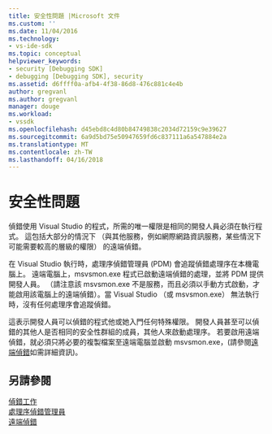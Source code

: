 ```yaml
---
title: 安全性問題 |Microsoft 文件
ms.custom: ''
ms.date: 11/04/2016
ms.technology:
- vs-ide-sdk
ms.topic: conceptual
helpviewer_keywords:
- security [Debugging SDK]
- debugging [Debugging SDK], security
ms.assetid: d6ffff0a-afb4-4f38-86d8-476c881c4e4b
author: gregvanl
ms.author: gregvanl
manager: douge
ms.workload:
- vssdk
ms.openlocfilehash: d45ebd8c4d80b84749838c2034d72159c9e39627
ms.sourcegitcommit: 6a9d5bd75e50947659fd6c837111a6a547884e2a
ms.translationtype: MT
ms.contentlocale: zh-TW
ms.lasthandoff: 04/16/2018
---
```

# <a name="security-issues"></a>安全性問題
偵錯使用 Visual Studio 的程式，所需的唯一權限是相同的開發人員必須在執行程式。 這包括大部分的情況下 （與其他服務，例如網際網路資訊服務，某些情況下可能需要較高的層級的權限） 的遠端偵錯。  
  
 在 Visual Studio 執行時，處理序偵錯管理員 (PDM) 會追蹤偵錯處理序在本機電腦上。 遠端電腦上，msvsmon.exe 程式已啟動遠端偵錯的處理，並將 PDM 提供開發人員。 （請注意該 msvsmon.exe 不是服務，而且必須以手動方式啟動，才能啟用該電腦上的遠端偵錯）。當 Visual Studio （或 msvsmon.exe） 無法執行時，沒有任何處理序會追蹤偵錯。  
  
 這表示開發人員可以偵錯的程式他或她入門任何特殊權限。 開發人員甚至可以偵錯的其他人是否相同的安全性群組的成員，其他人來啟動處理序。 若要啟用遠端偵錯，就必須只將必要的複製檔案至遠端電腦並啟動 msvsmon.exe，(請參閱[遠端偵錯](../../debugger/remote-debugging.md)如需詳細資訊)。  
  
## <a name="see-also"></a>另請參閱  
 [偵錯工作](../../extensibility/debugger/debugging-tasks.md)   
 [處理序偵錯管理員](../../extensibility/debugger/process-debug-manager.md)   
 [遠端偵錯](../../debugger/remote-debugging.md)